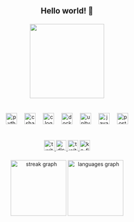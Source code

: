 <h2 align="center">Hello world! 🎀</h2>

###

<div align="center">
  <img height="200" src="https://64.media.tumblr.com/fd6d313072ffe3fb59072b7a4e4ddff8/448439346d2748f5-c8/s400x600/9f4fe5ca74b0fe162d01477e6a4f0e7bbf4fdc98.webp"  />
</div>

###

<br clear="both">

<div align="center">
  <img src="https://skillicons.dev/icons?i=py" height="30" alt="python logo"  />
  <img width="12" />
  <img src="https://skillicons.dev/icons?i=cs" height="30" alt="csharp logo"  />
  <img width="12" />
  <img src="https://skillicons.dev/icons?i=c" height="30" alt="c logo"  />
  <img width="12" />
  <img src="https://skillicons.dev/icons?i=docker" height="30" alt="docker logo"  />
  <img width="12" />
  <img src="https://skillicons.dev/icons?i=unity" height="30" alt="unity logo"  />
  <img width="12" />
  <img src="https://skillicons.dev/icons?i=java" height="30" alt="java logo"  />
  <img width="12" />
  <img src="https://skillicons.dev/icons?i=postgres" height="30" alt="postgresql logo"  />
</div>

###

<br clear="both">

<div align="center">
  <a href="https://www.twitch.tv/tourmalinecat" target="_blank">
    <img src="https://img.shields.io/static/v1?message=Twitch&logo=twitch&label=&color=9146FF&logoColor=white&labelColor=&style=for-the-badge" height="28" alt="twitch logo"  />
  </a>
  <a href="https://discord.com/users/tourmalinecat" target="_blank">
    <img src="https://img.shields.io/static/v1?message=Discord&logo=discord&label=&color=7289DA&logoColor=white&labelColor=&style=for-the-badge" height="28" alt="discord logo"  />
  </a>
  <a href="https://twitter.com/tourmalinecat" target="_blank">
    <img src="https://img.shields.io/static/v1?message=Twitter&logo=twitter&label=&color=1DA1F2&logoColor=white&labelColor=&style=for-the-badge" height="28" alt="twitter logo"  />
  </a>
  <a href="https://ko-fi.com/tourmalinecat" target="_blank">
    <img src="https://img.shields.io/static/v1?message=Ko-fi&logo=ko-fi&label=&color=F16061&logoColor=white&labelColor=&style=for-the-badge" height="28" alt="ko-fi logo"  />
  </a>
</div>

###

<div align="center">
  <img src="https://streak-stats.demolab.com?user=tealtourmaline&locale=en&mode=daily&theme=bear&hide_border=true&border_radius=5&date_format=M j[, Y]" height="150" alt="streak graph"  />
  <img src="https://github-readme-stats.vercel.app/api/top-langs?username=tealtourmaline&locale=en&hide_title=false&layout=compact&card_width=320&langs_count=5&theme=bear&hide_border=true" height="150" alt="languages graph"  />
</div>

###
